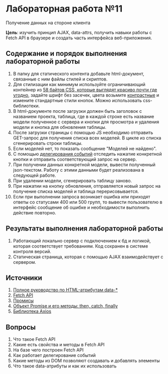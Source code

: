 # Лабораторная работа №11

Получение данных на стороне клиента

**Цель**: изучить принцип AJAX, data-attrs, получить навыки работы с Fetch API в браузере и создать часть интерфейса веб-приложения.

## Содержание и порядок выполнения лабораторной работы

1. В папку для статического контента добавьте html-документ, связанные с ним файлы стилей и скриптов.
1. Для стилизации как минимум используйте ограничивающий контейнер из [58 байтов CSS, которые выглядят красиво почти где угодно](https://habr.com/ru/articles/690702/), задайте шрифт без засечек, цвета возьмите [контрастные](http://a11yrocks.com/colorPalette/) и измените стандартные стили кнопок. Можно использовать css-библиотеки.
1. В html-документе после загрузки должен быть заголовок с названием проекта, таблица, где в каждой строке есть название модели полученное с сервера и кнопки для просмотра и удаления модели и кнопка для обновления таблицы.
1. После загрузки страницы с помощью JS необходимо отправить GET-запрос для получения списка всех моделей. В цикле из списка сгенерировать строки таблицы.
1. Если моделей нет, то показать сообщение "Моделей не найдено".
1. С помощью [делегирования событий](https://learn.javascript.ru/event-delegation) отследить нажатие конкретной кнопки и отправить соответствующий запрос на сервер.
1. При получении данных конкретной модели, вывести полученный json-текстом. Работу с этими данными будет реализована в следующей работе.
1. При удалении модели, сгенерировать таблицу заново.
1. При нажатии на кнопку обновления, отправляется новый запрос на получение списка моделей и таблица перерисовывается.
1. Если при выполнении запроса возникает ошибка или приходят ответы со статусами 400 или 500 групп, то вывести пользователю в интерфейс сообщение об ошибке и необходимости выполнить действие повторно.

## Результаты выполнения лабораторной работы

1. Работающий локально сервер с подключением к бд и логикой, которая соответствует требованиям. Код сохранен в системе контроля версий.
1. Статическая страница, которая с помощью AJAX взаимодействует с сервером.

## Источники

1. [Полное руководство по HTML-атрибутам data-*](https://habr.com/ru/companies/ruvds/articles/490626/)
1. [Fetch API](https://developer.mozilla.org/ru/docs/Web/API/Fetch_API)
1. [Промисы](https://doka.guide/js/promise/)
1. [Объект Promise и его методы: then, catch, finally](https://learn.javascript.ru/promise-basics)
1. [Библиотека Axios](https://github.com/axios/axios)

## Вопросы

1. Что такое Fetch API
1. Какие есть свойства и методы в Fetch API
1. На базе чего построен Fetch API
1. Как работает делегирование событий
1. Какие методы из DOM позволяют создавать и добавлять элементы
1. Что такое data-атрибуты и как их использовать
